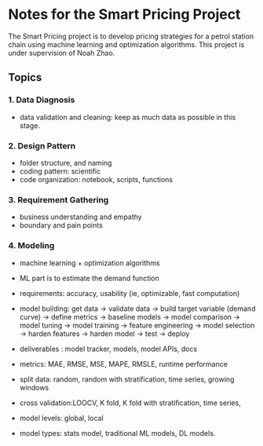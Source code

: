 # Notes for the Smart Pricing Project

The Smart Pricing project is to develop pricing strategies for a petrol station 
chain using machine learning and optimization algorithms. This project is under 
supervision of Noah Zhao.

## Topics
### 1. Data Diagnosis

- data validation and cleaning: keep as much data as possible in this stage.

### 2. Design Pattern
- folder structure, and naming
- coding pattern: scientific
- code organization: notebook, scripts, functions

### 3. Requirement Gathering
- business understanding and empathy
- boundary and pain points

### 4. Modeling
- machine learning + optimization algorithms
- ML part is to estimate the demand function
- requirements: accuracy, usability (ie, optimizable, fast computation)

- model building: 
get data -> validate data -> build target variable (demand curve) -> define metrics
-> baseline models -> model comparison -> model tuning -> model training -> feature engineering
-> model selection -> harden features -> harden model -> test -> deploy
- deliverables : model tracker, models, model APIs, docs
- metrics: MAE, RMSE, MSE, MAPE, RMSLE, runtime performance
- split data: random, random with stratification, time series, growing windows
- cross validation:LOOCV, K fold, K fold with stratification, time series,
- model levels: global, local
- model types: stats model, traditional ML models, DL models.


